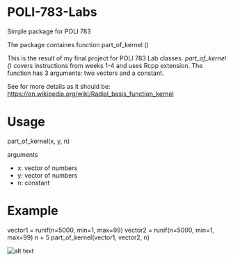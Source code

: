 # POLI-783-Labs
Simple package for POLI 783


The package containes function part_of_kernel ()

This is the result of my final project for POLI 783 Lab classes. *part_of_kernel ()* covers instructions from weeks 1-4 and uses Rcpp extension. The function has 3 arguments: two vectors and a constant.

See for more details as it should be: https://en.wikipedia.org/wiki/Radial_basis_function_kernel

# Usage
part_of_kernel(x, y, n)

arguments
- x: vector of numbers
- y: vector of numbers
- n: constant

# Example
vector1 = runif(n=5000, min=1, max=99)
vector2 = runif(n=5000, min=1, max=99)
n = 5
part_of_kernel(vector1, vector2, n)

![alt text]([http://url/to/img.png](https://github.com/dimvdali/POLI-783-Labs/blob/main/Class783/screenshot.png)https://github.com/dimvdali/POLI-783-Labs/blob/main/Class783/screenshot.png)
